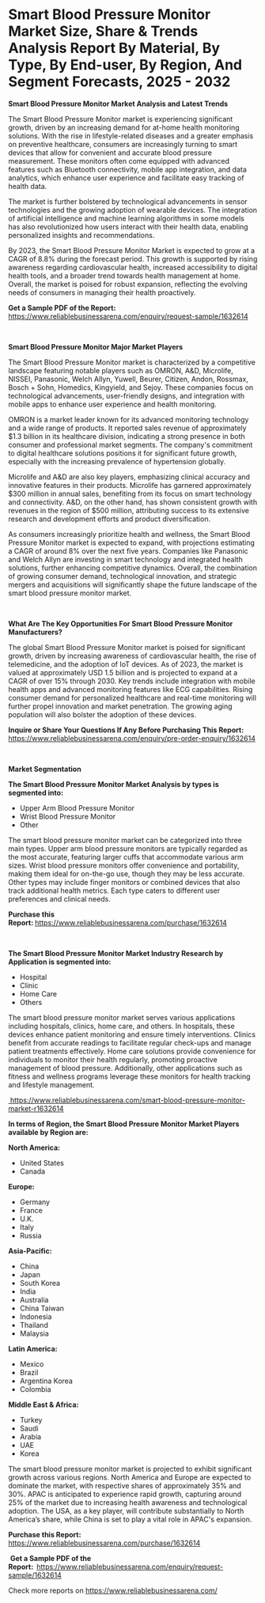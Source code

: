 <p><h1>Smart Blood Pressure Monitor Market Size, Share & Trends Analysis Report By Material, By Type, By End-user, By Region, And Segment Forecasts, 2025 - 2032</h1></p><p><strong>Smart Blood Pressure Monitor Market Analysis and Latest Trends</strong></p>
<p><p>The Smart Blood Pressure Monitor market is experiencing significant growth, driven by an increasing demand for at-home health monitoring solutions. With the rise in lifestyle-related diseases and a greater emphasis on preventive healthcare, consumers are increasingly turning to smart devices that allow for convenient and accurate blood pressure measurement. These monitors often come equipped with advanced features such as Bluetooth connectivity, mobile app integration, and data analytics, which enhance user experience and facilitate easy tracking of health data.</p><p>The market is further bolstered by technological advancements in sensor technologies and the growing adoption of wearable devices. The integration of artificial intelligence and machine learning algorithms in some models has also revolutionized how users interact with their health data, enabling personalized insights and recommendations.</p><p>By 2023, the Smart Blood Pressure Monitor Market is expected to grow at a CAGR of 8.8% during the forecast period. This growth is supported by rising awareness regarding cardiovascular health, increased accessibility to digital health tools, and a broader trend towards health management at home. Overall, the market is poised for robust expansion, reflecting the evolving needs of consumers in managing their health proactively.</p></p>
<p><strong>Get a Sample PDF of the Report:&nbsp;</strong> <a href="https://www.reliablebusinessarena.com/enquiry/request-sample/1632614?utm_campaign=3515&utm_medium=2&utm_source=Github&utm_content=ia&utm_term=05042025&utm_id=smart-blood-pressure-monitor">https://www.reliablebusinessarena.com/enquiry/request-sample/1632614</a></p>
<p>&nbsp;</p>
<p><strong>Smart Blood Pressure Monitor Major Market Players</strong></p>
<p><p>The Smart Blood Pressure Monitor market is characterized by a competitive landscape featuring notable players such as OMRON, A&D, Microlife, NISSEI, Panasonic, Welch Allyn, Yuwell, Beurer, Citizen, Andon, Rossmax, Bosch + Sohn, Homedics, Kingyield, and Sejoy. These companies focus on technological advancements, user-friendly designs, and integration with mobile apps to enhance user experience and health monitoring.</p><p>OMRON is a market leader known for its advanced monitoring technology and a wide range of products. It reported sales revenue of approximately $1.3 billion in its healthcare division, indicating a strong presence in both consumer and professional market segments. The company's commitment to digital healthcare solutions positions it for significant future growth, especially with the increasing prevalence of hypertension globally.</p><p>Microlife and A&D are also key players, emphasizing clinical accuracy and innovative features in their products. Microlife has garnered approximately $300 million in annual sales, benefiting from its focus on smart technology and connectivity. A&D, on the other hand, has shown consistent growth with revenues in the region of $500 million, attributing success to its extensive research and development efforts and product diversification.</p><p>As consumers increasingly prioritize health and wellness, the Smart Blood Pressure Monitor market is expected to expand, with projections estimating a CAGR of around 8% over the next five years. Companies like Panasonic and Welch Allyn are investing in smart technology and integrated health solutions, further enhancing competitive dynamics. Overall, the combination of growing consumer demand, technological innovation, and strategic mergers and acquisitions will significantly shape the future landscape of the smart blood pressure monitor market.</p></p>
<p>&nbsp;</p>
<p><strong>What Are The Key Opportunities For Smart Blood Pressure Monitor Manufacturers?</strong></p>
<p><p>The global Smart Blood Pressure Monitor market is poised for significant growth, driven by increasing awareness of cardiovascular health, the rise of telemedicine, and the adoption of IoT devices. As of 2023, the market is valued at approximately USD 1.5 billion and is projected to expand at a CAGR of over 15% through 2030. Key trends include integration with mobile health apps and advanced monitoring features like ECG capabilities. Rising consumer demand for personalized healthcare and real-time monitoring will further propel innovation and market penetration. The growing aging population will also bolster the adoption of these devices.</p></p>
<p><strong>Inquire or Share Your Questions If Any Before Purchasing This Report:</strong> <a href="https://www.reliablebusinessarena.com/enquiry/pre-order-enquiry/1632614?utm_campaign=3515&utm_medium=2&utm_source=Github&utm_content=ia&utm_term=05042025&utm_id=smart-blood-pressure-monitor">https://www.reliablebusinessarena.com/enquiry/pre-order-enquiry/1632614</a></p>
<p>&nbsp;</p>
<p><strong>Market Segmentation</strong></p>
<p><strong>The Smart Blood Pressure Monitor Market Analysis by types is segmented into:</strong></p>
<p><ul><li>Upper Arm Blood Pressure Monitor</li><li>Wrist Blood Pressure Monitor</li><li>Other</li></ul></p>
<p><p>The smart blood pressure monitor market can be categorized into three main types. Upper arm blood pressure monitors are typically regarded as the most accurate, featuring larger cuffs that accommodate various arm sizes. Wrist blood pressure monitors offer convenience and portability, making them ideal for on-the-go use, though they may be less accurate. Other types may include finger monitors or combined devices that also track additional health metrics. Each type caters to different user preferences and clinical needs.</p></p>
<p><strong>Purchase this Report:&nbsp;</strong><a href="https://www.reliablebusinessarena.com/purchase/1632614?utm_campaign=3515&utm_medium=2&utm_source=Github&utm_content=ia&utm_term=05042025&utm_id=smart-blood-pressure-monitor">https://www.reliablebusinessarena.com/purchase/1632614</a></p>
<p>&nbsp;</p>
<p><strong>The Smart Blood Pressure Monitor Market Industry Research by Application is segmented into:</strong></p>
<p><ul><li>Hospital</li><li>Clinic</li><li>Home Care</li><li>Others</li></ul></p>
<p><p>The smart blood pressure monitor market serves various applications including hospitals, clinics, home care, and others. In hospitals, these devices enhance patient monitoring and ensure timely interventions. Clinics benefit from accurate readings to facilitate regular check-ups and manage patient treatments effectively. Home care solutions provide convenience for individuals to monitor their health regularly, promoting proactive management of blood pressure. Additionally, other applications such as fitness and wellness programs leverage these monitors for health tracking and lifestyle management.</p></p>
<p><a href="https://www.reliablebusinessarena.com/smart-blood-pressure-monitor-market-r1632614?utm_campaign=3515&utm_medium=2&utm_source=Github&utm_content=ia&utm_term=05042025&utm_id=smart-blood-pressure-monitor">&nbsp;https://www.reliablebusinessarena.com/smart-blood-pressure-monitor-market-r1632614</a></p>
<p><strong>In terms of Region, the Smart Blood Pressure Monitor Market Players available by Region are:</strong></p>
<p>
    <p> <strong> North America: </strong>
        <ul>
            <li>United States</li>
            <li>Canada</li>
        </ul>
        </p> 
    <p> <strong> Europe: </strong>
        <ul>
            <li>Germany</li>
            <li>France</li>
            <li>U.K.</li>
            <li>Italy</li>
            <li>Russia</li>
        </ul>
        </p> 
    <p> <strong> Asia-Pacific: </strong>
        <ul>
            <li>China</li>
            <li>Japan</li>
            <li>South Korea</li>
            <li>India</li>
            <li>Australia</li>
            <li>China Taiwan</li>
            <li>Indonesia</li>
            <li>Thailand</li>
            <li>Malaysia</li>
        </ul>
        </p> 
    <p> <strong> Latin America: </strong>
        <ul>
            <li>Mexico</li>
            <li>Brazil</li>
            <li>Argentina Korea</li>
            <li>Colombia</li>
        </ul>
        </p> 
    <p> <strong> Middle East & Africa: </strong>
        <ul>
            <li>Turkey</li>
            <li>Saudi</li>
            <li>Arabia</li>
            <li>UAE</li>
            <li>Korea</li>
        </ul>
    </p>
    </p>
<p><p>The smart blood pressure monitor market is projected to exhibit significant growth across various regions. North America and Europe are expected to dominate the market, with respective shares of approximately 35% and 30%. APAC is anticipated to experience rapid growth, capturing around 25% of the market due to increasing health awareness and technological adoption. The USA, as a key player, will contribute substantially to North America’s share, while China is set to play a vital role in APAC's expansion.</p></p>
<p><strong>Purchase this Report: </strong><a href="https://www.reliablebusinessarena.com/purchase/1632614?utm_campaign=3515&utm_medium=2&utm_source=Github&utm_content=ia&utm_term=05042025&utm_id=smart-blood-pressure-monitor">https://www.reliablebusinessarena.com/purchase/1632614</a></p>
<p>&nbsp;<strong>Get a Sample PDF of the Report:&nbsp;&nbsp;</strong><a href="https://www.reliablebusinessarena.com/enquiry/request-sample/1632614?utm_campaign=3515&utm_medium=2&utm_source=Github&utm_content=ia&utm_term=05042025&utm_id=smart-blood-pressure-monitor">https://www.reliablebusinessarena.com/enquiry/request-sample/1632614</a></p>
<p><strong></strong></p>
<p>Check more reports on <a href="https://www.reliablebusinessarena.com/?utm_campaign=3515&utm_medium=2&utm_source=Github&utm_content=ia&utm_term=05042025&utm_id=smart-blood-pressure-monitor">https://www.reliablebusinessarena.com/</a></p>